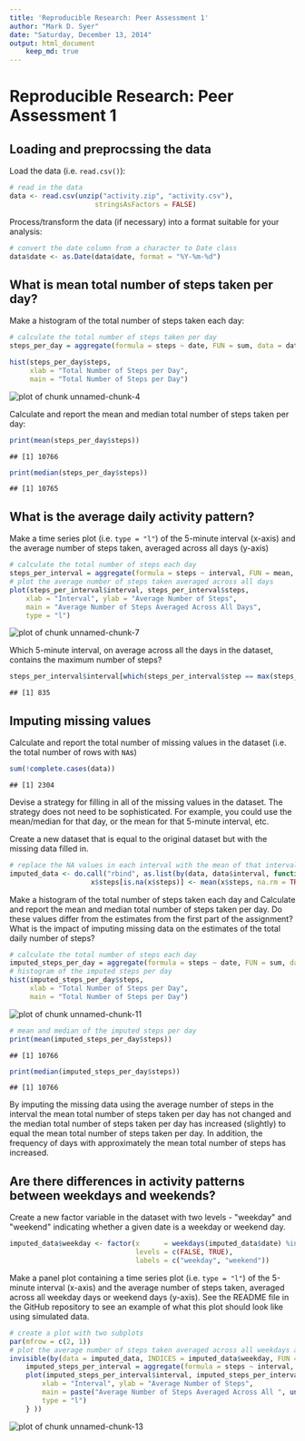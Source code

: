 ```yaml
---
title: 'Reproducible Research: Peer Assessment 1'
author: "Mark D. Syer"
date: "Saturday, December 13, 2014"
output: html_document
    keep_md: true
---
```



# Reproducible Research: Peer Assessment 1

## Loading and preprocssing the data

Load the data (i.e. `read.csv()`):


```r
# read in the data
data <- read.csv(unzip("activity.zip", "activity.csv"),
                     stringsAsFactors = FALSE)
```

Process/transform the data (if necessary) into a format suitable for your analysis:


```r
# convert the date column from a character to Date class
data$date <- as.Date(data$date, format = "%Y-%m-%d")
```

## What is mean total number of steps taken per day?

Make a histogram of the total number of steps taken each day:


```r
# calculate the total number of steps taken per day
steps_per_day = aggregate(formula = steps ~ date, FUN = sum, data = data, na.rm = TRUE)

hist(steps_per_day$steps,
     xlab = "Total Number of Steps per Day",
     main = "Total Number of Steps per Day")
```

![plot of chunk unnamed-chunk-4](figure/unnamed-chunk-4-1.png) 

Calculate and report the mean and median total number of steps taken per day:


```r
print(mean(steps_per_day$steps))
```

```
## [1] 10766
```


```r
print(median(steps_per_day$steps))
```

```
## [1] 10765
```

## What is the average daily activity pattern?

Make a time series plot (i.e. `type = "l"`) of the 5-minute interval (x-axis) and the average number of steps taken, averaged across all days (y-axis)


```r
# calculate the total number of steps each day
steps_per_interval = aggregate(formula = steps ~ interval, FUN = mean, data = data, na.rm = TRUE)
# plot the average number of steps taken averaged across all days
plot(steps_per_interval$interval, steps_per_interval$steps,
    xlab = "Interval", ylab = "Average Number of Steps",
    main = "Average Number of Steps Averaged Across All Days",
    type = "l")
```

![plot of chunk unnamed-chunk-7](figure/unnamed-chunk-7-1.png) 

Which 5-minute interval, on average across all the days in the dataset, contains the maximum number of steps?


```r
steps_per_interval$interval[which(steps_per_interval$step == max(steps_per_interval$step))] 
```

```
## [1] 835
```

## Imputing missing values

Calculate and report the total number of missing values in the dataset (i.e. the total number of rows with `NA`s)


```r
sum(!complete.cases(data))
```

```
## [1] 2304
```

Devise a strategy for filling in all of the missing values in the dataset. The strategy does not need to be sophisticated. For example, you could use the mean/median for that day, or the mean for that 5-minute interval, etc.

Create a new dataset that is equal to the original dataset but with the missing data filled in.


```r
# replace the NA values in each interval with the mean of that interval
imputed_data <- do.call("rbind", as.list(by(data, data$interval, function(x) { 
                    x$steps[is.na(x$steps)] <- mean(x$steps, na.rm = TRUE); return(x) })))
```

Make a histogram of the total number of steps taken each day and Calculate and report the mean and median total number of steps taken per day. Do these values differ from the estimates from the first part of the assignment? What is the impact of imputing missing data on the estimates of the total daily number of steps?


```r
# calculate the total number of steps each day
imputed_steps_per_day = aggregate(formula = steps ~ date, FUN = sum, data = imputed_data, na.rm = TRUE)
# histogram of the imputed steps per day
hist(imputed_steps_per_day$steps,
     xlab = "Total Number of Steps per Day",
     main = "Total Number of Steps per Day")
```

![plot of chunk unnamed-chunk-11](figure/unnamed-chunk-11-1.png) 

```r
# mean and median of the imputed steps per day
print(mean(imputed_steps_per_day$steps))
```

```
## [1] 10766
```

```r
print(median(imputed_steps_per_day$steps))
```

```
## [1] 10766
```

By imputing the missing data using the average number of steps in the interval the mean total number of steps taken per day has not changed and the median total number of steps taken per day has increased (slightly) to equal the mean total number of steps taken per day.  In addition, the frequency of days with approximately the mean total number of steps has increased.

## Are there differences in activity patterns between weekdays and weekends?

Create a new factor variable in the dataset with two levels - "weekday" and "weekend" indicating whether a given date is a weekday or weekend day.


```r
imputed_data$weekday <- factor(x      = weekdays(imputed_data$date) %in% c("Saturday", "Sunday"), 
                               levels = c(FALSE, TRUE), 
                               labels = c("weekday", "weekend"))
```

Make a panel plot containing a time series plot (i.e. ```type = "l"```) of the 5-minute interval (x-axis) and the average number of steps taken, averaged across all weekday days or weekend days (y-axis). See the README file in the GitHub repository to see an example of what this plot should look like using simulated data.


```r
# create a plot with two subplots
par(mfrow = c(2, 1))
# plot the average number of steps taken averaged across all weekdays and across all weekends
invisible(by(data = imputed_data, INDICES = imputed_data$weekday, FUN = function(x) {
    imputed_steps_per_interval = aggregate(formula = steps ~ interval, FUN = mean, data = x, na.rm = TRUE)
    plot(imputed_steps_per_interval$interval, imputed_steps_per_interval$steps,
        xlab = "Interval", ylab = "Average Number of Steps",
        main = paste("Average Number of Steps Averaged Across All ", unique(x$weekday), "s", sep = ""),
        type = "l")
    } ))
```

![plot of chunk unnamed-chunk-13](figure/unnamed-chunk-13-1.png) 
